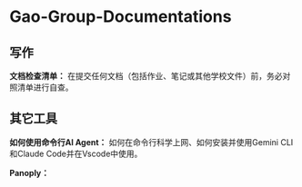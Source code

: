 # Gao-Group-Documentations



## 写作

**文档检查清单：** 在提交任何文档（包括作业、笔记或其他学校文件）前，务必对照清单进行自查。

## 其它工具

**如何使用命令行AI Agent：** 如何在命令行科学上网、如何安装并使用Gemini CLI和Claude Code并在Vscode中使用。

**Panoply：** 